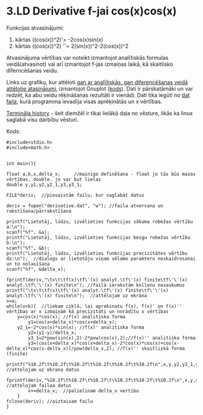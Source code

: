 # 3.LD Derivative f-jai cos(x)cos(x)

Funkcijas atvasinājumi:
1. kārtas ((cos(x))^2)'= -2cos(x)sin(x)
2. kārtas ((cos(x))^2) ''= 2(sin(x))^2-2(cos(x))^2

Atvasinājuma vērtības var noteikt izmantojot analītiskās formulas veidā(atvasinot) vai arī izmantojot f-jas izmaiņas laikā, kā skaitlisko diferncēšanas veidu.

Links uz grafiku, kur attēloti [gan ar analītiskās, gan diferencēšanas veidā attēlotie atasinājumi](https://github.com/valterssne/sne-studijas/blob/master/ld3/3ld.png), izmantojot Gnuplot ([kods](https://github.com/valterssne/sne-studijas/blob/master/ld3/derivative_gnp.gp)). Dati ir pārskatāmāki un var redzēt, ka abu veidu rēķināšanas rezultāti ir vienādi.
Dati tika iegūti no [dat faila](https://github.com/valterssne/sne-studijas/blob/master/ld3/derivative.dat), kurā programma ievadīja visas aprēķinātās un x vērtības.

[Termināļa history](https://github.com/valterssne/sne-studijas/blob/master/history_20210111_all_lw) - šeit diemžēl ir tikai lielākā daļa no vēsture, likās ka linux saglabā visu darbību vēsturi.


Kods:
```
#include<stdio.h>
#include<math.h>


int main(){

float a,b,x,delta_x;     //mainīgo definēšana - float jo tās būs mazas vērtības, double. jo var but lielas
double y,y1,y2,y2_1,y3,y3_1;

FILE*deriv;  //piesaistām failu, kur saglabāt datus

deriv = fopen("derivative.dat", "w"); //faila atversana un rakstīšana/pārrakstīšana
	
printf("Lietotāj, lūdzu, izvēlieties funkcijas sākuma robežas vērtību a:\n");
scanf("%f", &a);
printf("Lietotāj, lūdzu, izvēlieties funkcijas beigu robežas vērtību b:\n");
scanf("%f", &b);
printf("Lietotāj, lūdzu, izvēlieties funkcijas precizitātes vērtību dx:\n");  //dialogs ar lietotāju viņam vēlamo paramteru noskaidrosanai un to nolasīšana
scanf("%f", &delta_x);

fprintf(deriv,"\tx\t\tf(x)\tf\'(x) analyt.\tf\'(x) finite\tf\'\'(x) analyt.\tf\'\'(x) finite\n"); //failā ierakstām kollonu nosaukumus
printf("\tx\t\tf(x)\tf\'(x) analyt.\tf\'(x) finite\tf\'\'(x) analyt.\tf\'\'(x) finite\n");  //attēlojam uz ekrāna 
x=a;
while(x<b){  //liekam ciklā, lai aprekinatu f(x), f(x)' un f(x)'' vērtības ar x izmaiņām kā precizitāti un norādītu x vērtības 
	y=cos(x)*cos(x); //f(x) analitiska forma
        y1=cos(x+delta_x)*cos(x+delta_x); 
	y2_1=-2*cos(x)*sin(x); //f(x)' analitiska forma
        y2=(y1-y)/delta_x;
        y3_1=2*pow(sin(x),2)-2*pow(cos(x),2);//f(x)'' analitiska forma
        y3=(cos(x+delta_x)*cos(x+delta_x)-2*cos(x)*cos(x)+cos(x-delta_x)*cos(x-delta_x))/pow(delta_x,2); //f(x)'' skaitliskā forma (finite)
	printf("%10.2f\t%10.2f\t%10.2f\t%10.2f\t%10.2f\t%10.2f\n",x,y,y2,y2_1,y3,y3_1); //attelojam uz ekrana datus
        fprintf(deriv,"%10.2f\t%10.2f\t%10.2f\t\%10.2f\t%10.2f\t%10.2f\n",x,y,y2,y2_1,y3,y3_1);  //attelojam failaa datus
        x+=delta_x;  //palielinam delta_x vertibu
	}
fclose(deriv); //aiztaisam failu
}

```
